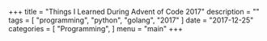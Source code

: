 +++
title = "Things I Learned During Advent of Code 2017"
description = ""
tags = [
    "programming",
    "python",
    "golang",
    "2017"
]
date = "2017-12-25"
categories = [
    "Programming",
]
menu = "main"
+++